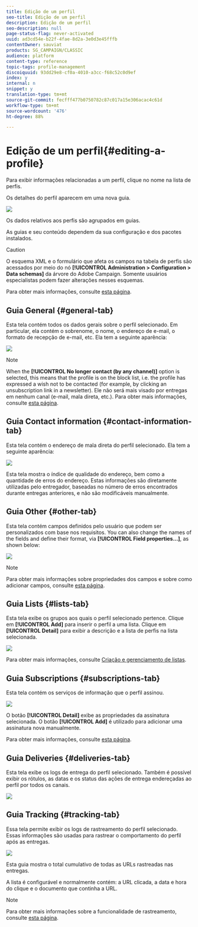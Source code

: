 ```yaml
---
title: Edição de um perfil
seo-title: Edição de um perfil
description: Edição de um perfil
seo-description: null
page-status-flag: never-activated
uuid: ad3cd54e-b22f-4fae-8d2a-3e0d3e45fffb
contentOwner: sauviat
products: SG_CAMPAIGN/CLASSIC
audience: platform
content-type: reference
topic-tags: profile-management
discoiquuid: 93dd29e8-cf0a-4010-a3cc-f68c52c0d9ef
index: y
internal: n
snippet: y
translation-type: tm+mt
source-git-commit: fecfff477b0750782c87c017a15e306acac4c61d
workflow-type: tm+mt
source-wordcount: '476'
ht-degree: 88%

---
```



# Edição de um perfil{#editing-a-profile}

Para exibir informações relacionadas a um perfil, clique no nome na lista de perfis.

Os detalhes do perfil aparecem em uma nova guia.

![](assets/s_user_recipient_edit.png)

Os dados relativos aos perfis são agrupados em guias.

As guias e seu conteúdo dependem da sua configuração e dos pacotes instalados.

>[!CAUTION]
>
>O esquema XML e o formulário que afeta os campos na tabela de perfis são acessados por meio do nó **[!UICONTROL Administration > Configuration > Data schemas]** da árvore do Adobe Campaign. Somente usuários especialistas podem fazer alterações nesses esquemas.
>
>Para obter mais informações, consulte [esta página](../../configuration/using/about-schema-edition.md).

## Guia General {#general-tab}

Esta tela contém todos os dados gerais sobre o perfil selecionado. Em particular, ela contém o sobrenome, o nome, o endereço de e-mail, o formato de recepção de e-mail, etc. Ela tem a seguinte aparência:

![](assets/s_ncs_user_profile_general_tab.png)

>[!NOTE]
>
>When the **[!UICONTROL No longer contact (by any channel)]** option is selected, this means that the profile is on the block list, i.e. the profile has expressed a wish not to be contacted (for example, by clicking an unsubscription link in a newsletter). Ele não será mais visado por entregas em nenhum canal (e-mail, mala direta, etc.). Para obter mais informações, consulte [esta página](../../delivery/using/understanding-quarantine-management.md).

## Guia Contact information {#contact-information-tab}

Esta tela contém o endereço de mala direta do perfil selecionado. Ela tem a seguinte aparência:

![](assets/s_ncs_user_profile_details_tab.png)

Esta tela mostra o índice de qualidade do endereço, bem como a quantidade de erros do endereço. Estas informações são diretamente utilizadas pelo entregador, baseadas no número de erros encontrados durante entregas anteriores, e não são modificáveis manualmente.

## Guia Other {#other-tab}

Esta tela contém campos definidos pelo usuário que podem ser personalizados com base nos requisitos. You can also change the names of the fields and define their format, via **[!UICONTROL Field properties...]**, as shown below:

![](assets/s_ncs_user_profile_others_tab.png)

>[!NOTE]
>
>Para obter mais informações sobre propriedades dos campos e sobre como adicionar campos, consulte [esta página](../../configuration/using/new-field-wizard.md).

## Guia Lists {#lists-tab}

Esta tela exibe os grupos aos quais o perfil selecionado pertence. Clique em **[!UICONTROL Add]** para inserir o perfil a uma lista. Clique em **[!UICONTROL Detail]** para exibir a descrição e a lista de perfis na lista selecionada.

![](assets/s_ncs_user_profile_groups_tab_details.png)

Para obter mais informações, consulte [Criação e gerenciamento de listas](../../platform/using/creating-and-managing-lists.md).

## Guia Subscriptions {#subscriptions-tab}

Esta tela contém os serviços de informação que o perfil assinou.

![](assets/s_ncs_user_profile_subscript_tab_details.png)

O botão **[!UICONTROL Detail]** exibe as propriedades da assinatura selecionada. O botão **[!UICONTROL Add]** é utilizado para adicionar uma assinatura nova manualmente.

Para obter mais informações, consulte [esta página](../../delivery/using/managing-subscriptions.md).

## Guia Deliveries {#deliveries-tab}

Esta tela exibe os logs de entrega do perfil selecionado. Também é possível exibir os rótulos, as datas e os status das ações de entrega endereçadas ao perfil por todos os canais.

![](assets/s_ncs_user_profile_delivery_tab.png)

## Guia Tracking {#tracking-tab}

Essa tela permite exibir os logs de rastreamento do perfil selecionado. Essas informações são usadas para rastrear o comportamento do perfil após as entregas.

![](assets/s_ncs_user_profile_tracking_tab.png)

Esta guia mostra o total cumulativo de todas as URLs rastreadas nas entregas.

A lista é configurável e normalmente contém: a URL clicada, a data e hora do clique e o documento que continha a URL.

>[!NOTE]
>
>Para obter mais informações sobre a funcionalidade de rastreamento, consulte [esta página](../../delivery/using/monitoring-a-delivery.md).

